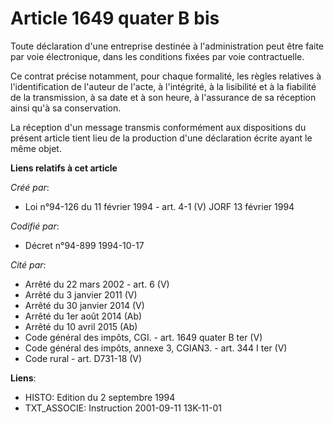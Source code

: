 # Article 1649 quater B bis

Toute déclaration d'une entreprise destinée à l'administration peut être faite par voie électronique, dans les conditions
fixées par voie contractuelle.

Ce contrat précise notamment, pour chaque formalité, les règles relatives à l'identification de l'auteur de l'acte, à
l'intégrité, à la lisibilité et à la fiabilité de la transmission, à sa date et à son heure, à l'assurance de sa réception
ainsi qu'à sa conservation.

La réception d'un message transmis conformément aux dispositions du présent article tient lieu de la production d'une
déclaration écrite ayant le même objet.

**Liens relatifs à cet article**

_Créé par_:

  - Loi n°94-126 du 11 février 1994 - art. 4-1 (V) JORF 13 février 1994

_Codifié par_:

  - Décret n°94-899 1994-10-17

_Cité par_:

  - Arrêté du 22 mars 2002 - art. 6 (V)
  - Arrêté du 3 janvier 2011 (V)
  - Arrêté du 30 janvier 2014 (V)
  - Arrêté du 1er août 2014 (Ab)
  - Arrêté du 10 avril 2015 (Ab)
  - Code général des impôts, CGI. - art. 1649 quater B ter (V)
  - Code général des impôts, annexe 3, CGIAN3. - art. 344 I ter (V)
  - Code rural - art. D731-18 (V)

**Liens**:

  - HISTO: Edition du 2 septembre 1994
  - TXT_ASSOCIE: Instruction 2001-09-11 13K-11-01
